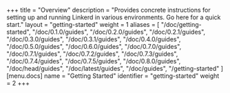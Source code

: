 +++
title = "Overview"
description = "Provides concrete instructions for setting up and running Linkerd in various environments. Go here for a quick start."
layout = "getting-started"
weight = 1
aliases = [
  "/doc/getting-started",
  "/doc/0.1.0/guides",
  "/doc/0.2.0/guides",
  "/doc/0.2.1/guides",
  "/doc/0.3.0/guides",
  "/doc/0.3.1/guides",
  "/doc/0.4.0/guides",
  "/doc/0.5.0/guides",
  "/doc/0.6.0/guides",
  "/doc/0.7.0/guides",
  "/doc/0.7.1/guides",
  "/doc/0.7.2/guides",
  "/doc/0.7.3/guides",
  "/doc/0.7.4/guides",
  "/doc/0.7.5/guides",
  "/doc/0.8.0/guides",
  "/doc/head/guides",
  "/doc/latest/guides",
  "/doc/guides",
  "/getting-started"
]
[menu.docs]
  name = "Getting Started"
  identifier = "getting-started"
  weight = 2
+++
